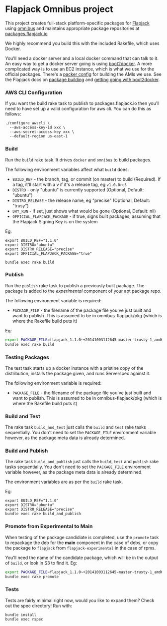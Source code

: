 # Flapjack Omnibus project

This project creates full-stack platform-specific packages for
[Flapjack](http://flapjack.io) using [omnibus](https://github.com/opscode/omnibus) and maintains appropriate package repositories at [packages.flapjack.io](http://packages.flapjack.io/)

We highly recommend you build this with the included Rakefile, which uses Docker.

You'll need a docker server and a local docker command that can talk to it.
An easy way to get a docker server going is using [boot2docker](http://boot2docker.io/).
A more complicated way is to use an EC2 instance, which is what we use for the official packages.
There's a [packer config](packer-ebs.json) for building the AMIs we use.
See the Flapjack docs on [package building](http://flapjack.io/docs/1.0/development/Package-Building/) and [getting going with boot2docker](http://flapjack.io/docs/1.0/development/Omnibus-In-Your-Docker/).

### AWS CLI Configuration

If you want the build rake task to publish to packages.flapjack.io then you'll need to have set up a valid configuration for aws cli. You can do this as follows:

```
./configure_awscli \
  --aws-access-key-id xxx \
  --aws-secret-access-key xxx \
  --default-region us-east-1
```

### Build

Run the `build` rake task. It drives `docker` and `omnibus` to build packages.

The following environment variables affect what `build` does:

- `BUILD_REF`                 - the branch, tag, or commit (on master) to build (Required). If a tag, it'll start with a v if it's a release tag, eg `v1.0.0rc5`
- `DISTRO`                    - only "ubuntu" is currently supported (Optional, Default: "ubuntu")
- `DISTRO_RELEASE`            - the release name, eg "precise" (Optional, Default: "trusy")
- `DRY_RUN`                   - if set, just shows what would be gone (Optional, Default: nil)
- `OFFICIAL_FLAPJACK_PACKAGE` - if true, signs built packages, assuming that the Flapjack Signing Key is on the system


Eg:

```
export BUILD_REF="1.1.0"
export DISTRO="ubuntu"
export DISTRO_RELEASE="precise"
export OFFICIAL_FLAPJACK_PACKAGE="true"

bundle exec rake build
```

### Publish

Run the `publish` rake task to publish a previously built package. The package is added to the *experimental* component of your apt package repo.

The following environment variable is required:

- `PACKAGE_FILE` - the filename of the package file you've just built and want to publish.  This is assumed to be in omnibus-flapjack/pkg (which is where the Rakefile build puts it)

Eg:

```bash
export PACKAGE_FILE=flapjack_1.1.0~+20141003112645-master-trusty-1_amd64.deb
bundle exec rake build
```

### Testing Packages

The test task starts up a docker instance with a pristine copy of the distribution, installs the package given, and runs Serverspec against it.

The following environment variable is required:

- `PACKAGE_FILE` - the filename of the package file you've just built and want to publish.  This is assumed to be in omnibus-flapjack/pkg (which is where the Rakefile build puts it)


### Build and Test

The rake task `build_and_test` just calls the `build` and `test` rake tasks sequentially. You don't need to set the `PACKAGE_FILE` environment variable however, as the package meta data is already determined.


### Build and Publish

The rake task `build_and_publish` just calls the `build`, `test` and `publish` rake tasks sequentially. You don't need to set the `PACKAGE_FILE` environment variable however, as the package meta data is already determined.

The environment variables are as per the `build` rake task.

Eg:

```
export BUILD_REF="1.1.0"
export DISTRO="ubuntu"
export DISTRO_RELEASE="precise"
bundle exec rake build_and_publish
```


### Promote from Experimental to Main

When testing of the package candidiate is completed, use the `promote` task to repackage the deb for the **main** component in the case of debs, or copy the package to `flapjack` from `flapjack-experimental` in the case of rpms.

You'll need the name of the candidate package, which will be in the output of `build`, or look in S3 to find it. Eg:

```bash
export PACKAGE_FILE=flapjack_1.1.0~+20141003112645-master-trusty-1_amd64.deb
bundle exec rake promote
```

### Tests

Tests are fairly minimal right now, would you like to expand them? Check out the spec directory! Run with:

```
bundle install
bundle exec rspec
```
